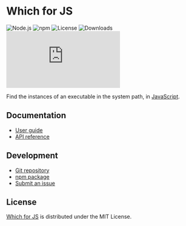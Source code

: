 # Which for JS
![Node.js](https://badgen.net/npm/node/@cedx/which) ![npm](https://badgen.net/npm/v/@cedx/which) ![License](https://badgen.net/npm/license/@cedx/which) ![Downloads](https://badgen.net/npm/dt/@cedx/which) ![Coverage](https://badgen.net/codecov/c/github/cedx/which.js)

Find the instances of an executable in the system path, in [JavaScript](https://developer.mozilla.org/docs/Web/JavaScript).

## Documentation
- [User guide](https://github.com/cedx/which.js/wiki)
- [API reference](https://docs.belin.io/which.js)

## Development
- [Git repository](https://github.com/cedx/which.js)
- [npm package](https://www.npmjs.com/package/@cedx/which)
- [Submit an issue](https://github.com/cedx/which.js/issues)

## License
[Which for JS](https://github.com/cedx/which.js) is distributed under the MIT License.

